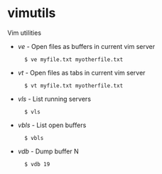 vimutils
========

Vim utilities


+ *ve* - Open files as buffers in current vim server

        $ ve myfile.txt myotherfile.txt 

+ *vt* - Open files as tabs in current vim server
        
        $ vt myfile.txt myotherfile.txt

+ *vls* - List running servers
    
        $ vls

+ *vbls* - List open buffers

        $ vbls

+ *vdb* - Dump buffer N

        $ vdb 19



